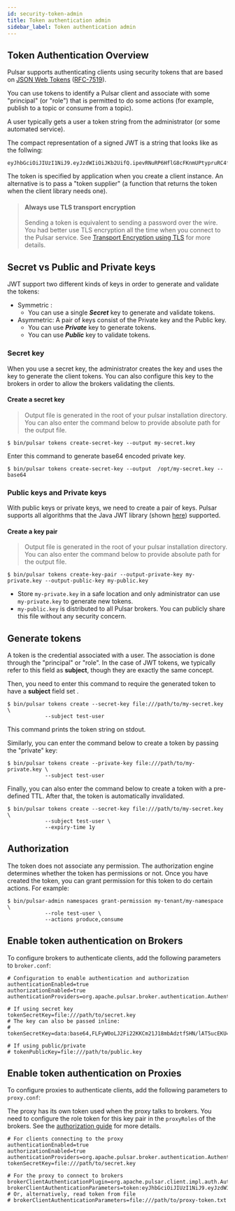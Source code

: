 ```yaml
---
id: security-token-admin
title: Token authentication admin
sidebar_label: Token authentication admin
---
```


## Token Authentication Overview

Pulsar supports authenticating clients using security tokens that are based on [JSON Web Tokens](https://jwt.io/introduction/) ([RFC-7519](https://tools.ietf.org/html/rfc7519)).

You can use tokens to identify a Pulsar client and associate with some "principal" (or "role") that is permitted to do some actions (for example, publish to a topic or consume from a topic).

A user typically gets a user a token string from the administrator (or some automated service).

The compact representation of a signed JWT is a string that looks like as the follwing:

```
eyJhbGciOiJIUzI1NiJ9.eyJzdWIiOiJKb2UifQ.ipevRNuRP6HflG8cFKnmUPtypruRC4fb1DWtoLL62SY
```

The token is specified by application when you create a client instance. An alternative is to pass a "token supplier" (a function that returns the token when the client library needs one).


> #### Always use TLS transport encryption
> Sending a token is equivalent to sending a password over the wire. You had better
> use TLS encryption all the time when you connect to the Pulsar service. See
> [Transport Encryption using TLS](security-tls-transport.md) for more details.

## Secret vs Public and Private keys

JWT support two different kinds of keys in order to generate and validate the tokens:

 * Symmetric :
    - You can use a single ***Secret*** key to generate and validate tokens.
 * Asymmetric: A pair of keys consist of the Private key and the Public key.
    - You can use ***Private*** key to generate tokens.
    - You can use ***Public*** key to validate tokens.

### Secret key

When you use a secret key, the administrator creates the key and uses the key to generate the client tokens. You can also configure this key to the brokers in order to allow the brokers validating the clients.

#### Create a secret key

> Output file is generated in the root of your pulsar installation directory. You can also enter the command below to provide absolute path for the output file.
```shell
$ bin/pulsar tokens create-secret-key --output my-secret.key
```
Enter this command to generate base64 encoded private key.
```shell
$ bin/pulsar tokens create-secret-key --output  /opt/my-secret.key --base64
```

### Public keys and Private keys

With public keys or private keys, we need to create a pair of keys. Pulsar supports all algorithms that the Java JWT library (shown [here](https://github.com/jwtk/jjwt#signature-algorithms-keys)) supported.

#### Create a key pair

> Output file is generated in the root of your pulsar installation directory. You can also enter the command below to provide absolute path for the output file.
```shell
$ bin/pulsar tokens create-key-pair --output-private-key my-private.key --output-public-key my-public.key
```

 * Store `my-private.key` in a safe location and only administrator can use `my-private.key` to generate new tokens.
 * `my-public.key` is distributed to all Pulsar brokers. You can publicly share this file without any security concern.

## Generate tokens

A token is the credential associated with a user. The association is done through the "principal" or "role". In the case of JWT tokens, we typically refer to this field as **subject**, though they are exactly the same concept.

Then, you need to enter this command to require the generated token to have a **subject** field set .

```shell
$ bin/pulsar tokens create --secret-key file:///path/to/my-secret.key \
            --subject test-user
```

This command prints the token string on stdout.

Similarly, you can enter the command below to create a token by passing the "private" key:

```shell
$ bin/pulsar tokens create --private-key file:///path/to/my-private.key \
            --subject test-user
```

Finally, you can also enter the command below to create a token with a pre-defined TTL. After that, the token is automatically invalidated.

```shell
$ bin/pulsar tokens create --secret-key file:///path/to/my-secret.key \
            --subject test-user \
            --expiry-time 1y
```

## Authorization

The token does not associate any permission. The authorization engine determines whether the token has permissions or not. Once you have created the token, you can grant permission for this token to do certain actions. For example:

```shell
$ bin/pulsar-admin namespaces grant-permission my-tenant/my-namespace \
            --role test-user \
            --actions produce,consume
```

## Enable token authentication on Brokers

To configure brokers to authenticate clients, add the following parameters to `broker.conf`:

```properties
# Configuration to enable authentication and authorization
authenticationEnabled=true
authorizationEnabled=true
authenticationProviders=org.apache.pulsar.broker.authentication.AuthenticationProviderToken

# If using secret key
tokenSecretKey=file:///path/to/secret.key
# The key can also be passed inline:
# tokenSecretKey=data:base64,FLFyW0oLJ2Fi22KKCm21J18mbAdztfSHN/lAT5ucEKU=

# If using public/private
# tokenPublicKey=file:///path/to/public.key
```

## Enable token authentication on Proxies

To configure proxies to authenticate clients, add the following parameters to `proxy.conf`:

The proxy has its own token used when the proxy talks to brokers. You need to configure the role token for this key pair in the ``proxyRoles`` of the brokers. See the [authorization guide](security-authorization.md) for more details.

```properties
# For clients connecting to the proxy
authenticationEnabled=true
authorizationEnabled=true
authenticationProviders=org.apache.pulsar.broker.authentication.AuthenticationProviderToken
tokenSecretKey=file:///path/to/secret.key

# For the proxy to connect to brokers
brokerClientAuthenticationPlugin=org.apache.pulsar.client.impl.auth.AuthenticationToken
brokerClientAuthenticationParameters=token:eyJhbGciOiJIUzI1NiJ9.eyJzdWIiOiJ0ZXN0LXVzZXIifQ.9OHgE9ZUDeBTZs7nSMEFIuGNEX18FLR3qvy8mqxSxXw
# Or, alternatively, read token from file
# brokerClientAuthenticationParameters=file:///path/to/proxy-token.txt
```
